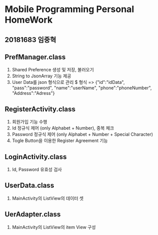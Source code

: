 Mobile Programming Personal HomeWork
===============
20181683 임중혁
--------------

## PrefManager.class
1. Shared Preference 생성 및 저장, 불러오기
2. String to JsonArray 기능 제공
3. User Data를 json 형식으로 관리
$ 형식 => {"id":"idData", "pass":"password", "name":"userName", "phone":"phoneNumber", "Address":"Adress"}


## RegisterActivity.class
1. 회원가입 기능 수행
2. Id 정규식 제어 (only Alphabet + Number), 중복 체크
3. Password 정규식 제어 (only Alphabet + Number + Special Character)
4. Togle Button을 이용한 Register Agreement 기능


## LoginActivity.class
1. Id, Password 유효성 검사


## UserData.class
1. MainActivity의 ListView의 데이터 셋

## UerAdapter.class
1. MainActivity의 ListView의 item View 구성
